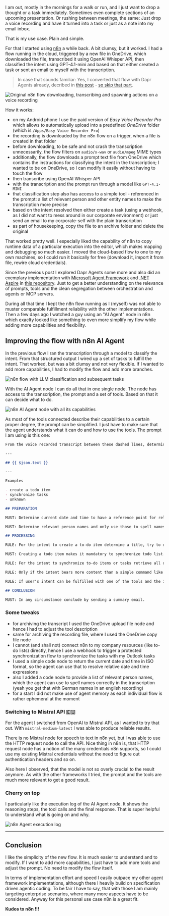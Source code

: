 I am out, mostly in the mornings for a walk or run, and I just want to drop a thought or a task immediately. Sometimes even complete sections of an upcoming presentation. Or rushing between meetings, the same: Just drop a voice recording and have it turned into a task or just as a note into my email inbox.

That is my use case. Plain and simple.

For that I started using [n8n](https://n8n.io) a while back. A bit clumsy, but it worked. I had a flow running in the cloud, triggered by a new file in OneDrive, which downloaded the file, transcribed it using OpenAI Whisper API, then classified the intent using GPT-4.1-mini and based on that either created a task or sent an email to myself with the transcription.

> In case that sounds familiar: Yes, I converted that flow with Dapr Agents already, decribed in [this post](https://dev.to/kaiwalter/dipping-into-dapr-agentic-workflows-fbi) - [so skip that part](#improving-n8n).

![Original n8n flow downloading, transcribing and spawning actions on a voice recording](../images/dapr-agents-original-n8n-flow.png)

How it works:

- on my Android phone I use the paid version of _Easy Voice Recorder Pro_ which allows to automatically upload into a predefined _OneDrive_ folder (which is `/Apps/Easy Voice Recorder Pro`)
- the recording is downloaded by the n8n flow on a trigger, when a file is created in that folder
- before downloading, to be safe and not crash the transcription unnecessarily, the flow filters on `audio/x-wav` or `audio/mpeg` MIME types
- additionally, the flow downloads a prompt text file from OneDrive which contains the instructions for classifying the intent in the transcription; I wanted to be on OneDrive, so I can modify it easily without having to touch the flow
- then transcribe using OpenAI Whisper API
- with the transcription and the prompt run through a model like `GPT-4.1-MINI`
- that classification step also has access to a simple tool - referenced in the prompt: a list of relevant person and other entity names to make the transcription more precise
- based on the intent resolved then either create a task (using a webhook, as I did not want to mess around in our corporate environment) or just send an email to my corporate-self with the plain transcription
- as part of housekeeping, copy the file to an archive folder and delete the original

That worked pretty well. I especially liked the capability of n8n to copy runtime data of a particular execution into the editor, which makes mapping and debugging so much easier. I moved the cloud-based flow to one to my own machines, so I could run it basically for free (download it, import it from file, rewire cloud credentials).

Since the previous post I explored Dapr Agents some more and also did an exemplary implementation with [Microsoft Agent Framework](https://github.com/microsoft/agent-framework) and [.NET Aspire](https://learn.microsoft.com/en-us/dotnet/aspire/) in [this repository](https://github.com/KaiWalter/agent-framework-voice2action). Just to get a better understanding on the relevance of prompts, tools and the clean segregation between orchestration and agents or MCP servers.

During all that time I kept the n8n flow running as I (myself) was not able to muster comparable fulfillment reliability with the other implementations. Then a few days ago I watched a guy using an "AI Agent" node in n8n which exaclty looked like something to even more simplify my flow while adding more capabilities and flexibility.

## Improving the flow with n8n AI Agent<a name="improving-n8n"></a>

In the previous flow I ran the transcription through a model to classify the intent. From that structured output I wired up a set of tasks to fulfill the intent. That worked, but was a bit clumsy and not very flexible. If I wanted to add more capabilities, I had to modify the flow and add more branches.

![n8n flow with LLM classification and subsequent tasks](../images/2025-10-n8n-old-logic.png)

With the AI Agent node I can do all that in one single node. The node has access to the transcription, the prompt and a set of tools. Based on that it can decide what to do.

![n8n AI Agent node with all its capabilities](../images/2025-10-n8n-ai-agent-node.jpg)

As most of the tools connected describe their capabilities to a certain proper degree, the prompt can be simplified. I just have to make sure that the agent understands what it can do and how to use the tools. The prompt I am using is this one:

```markdown
From the voice recorded transcript between these dashed lines, determine the user's intent.

---

## {{ $json.text }}

---

Examples

- create a todo item
- synchronize tasks
- unknown

## PREPARATION

MUST: Determine current date and time to have a reference point for relative date and time expressions in the user's intent.

MUST: Determine relevant person names and only use those to spell names correctly if those are stated in the transcript. Do not add to intent or content.

## PROCESSING

RULE: For the intent to create a to-do item determine a title, try to determine a due date and time for the task and also a reminder date and time. When due dates or reminders are expressed relatively (e.g. next Monday) use available tools to convert into ISO datetime and assume a CET or CEST time zone. Omit reminder or due date in the tool call, if not determined. Do not pass empty strings.

MUST: Creating a todo item makes it mandatory to synchronize todo list. For that synchronization the id of the created todo item is required.

RULE: For the intent to synchronize to-do items or tasks retrieve all open to-do items and initiate a synchronization with the id of each to-do item.

RULE: Only if the intent bears more content than a simple command like "synchronize tasks", archive the transcript and archive the recording file.

RULE: If user's intent can be fulfilled with one of the tools and the input information for the tool is sufficient, do not ask for approval and just proceed and conclude the request.

## CONCLUSION

MUST: In any circumstance conclude by sending a summary email.
```

### Some tweaks

- for archiving the transcript I used the OneDrive upload file node and hence I had to adjust the tool description
- same for archiving the recording file, where I used the OneDrive copy file node
- I cannot (and shall not) connect n8n to my company resources (like to-do lists) directly, hence I use a webhook to trigger a protected synchronization flow to synchronize the tasks with my Outlook tasks
- I used a simple code node to return the current date and time in ISO format, so the agent can use that to resolve relative date and time expressions
- also I added a code node to provide a list of relevant person names, which the agent can use to spell names correctly in the transcription (yeah you get that with German names in an english recording)
- for a start I did not make use of agent memory as each individual flow is rather ephemeral at the moment

### Switching to Mistral API 🇪🇺

For the agent I switched from OpenAI to Mistral API, as I wanted to try that out. With `mistral-medium-latest` I was able to produce reliable results.

There is no Mistral node for speech to text in n8n yet, but I was able to use the HTTP request node to call the API. Nice thing in n8n is, that HTTP request node has a notion of the many credentials n8n supports, so I could use my existing Mistral credentials without the need to figure out authentication headers and so on.

Also here I observed, that the model is not so overly crucial to the result anymore. As with the other frameworks I tried, the prompt and the tools are much more relevant to get a good result.

### Cherry on top

I particularly like the execution log of the AI Agent node. It shows the reasoning steps, the tool calls and the final response. That is super helpful to understand what is going on and why.

![n8n Agent execution log](../images/2025-10-n8n-flow-agent-log.jpg)

---

## Conclusion

I like the simplicity of the new flow. It is much easier to understand and to modify. If I want to add more capabilities, I just have to add more tools and adjust the prompt. No need to modify the flow itself.

In terms of implementation effort and speed I easily outpace my other agent framework implementations, although there I heavily build on specification driven agentic coding. To be fair I have to say, that with those I am mainly targeting enterprise scenarios, where many more aspects have to be considered. Anyway for this personal use case n8n is a great fit.

**Kudos to n8n !!!**
